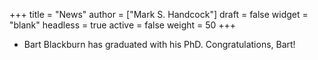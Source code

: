 +++
title = "News"
author = ["Mark S. Handcock"]
draft = false
widget = "blank"
headless = true
active = false
weight = 50
+++

-   Bart Blackburn has graduated with his PhD. Congratulations, Bart!

